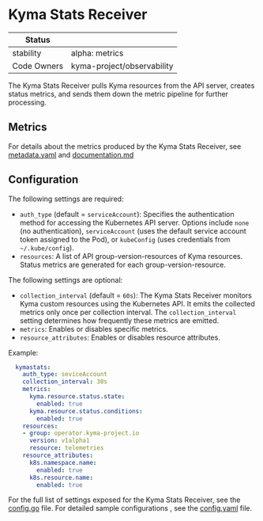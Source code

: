 # Kyma Stats Receiver


| Status      |                            |
|-------------|----------------------------|
| stability   | alpha: metrics             |
| Code Owners | kyma-project/observability |

The Kyma Stats Receiver pulls Kyma resources from the API server, creates status metrics, and sends them down the metric pipeline for further processing.

## Metrics

For details about the metrics produced by the Kyma Stats Receiver, see [metadata.yaml](./metadata.yaml) and [documentation.md](./documentation.md)

## Configuration

The following settings are required:

- `auth_type` (default = `serviceAccount`): Specifies the authentication method for accessing the Kubernetes API server.
   Options include `none` (no authentication), `serviceAccount` (uses the default service account token assigned to the Pod), or `kubeConfig` (uses credentials from `~/.kube/config`).
- `resources`: A list of API group-version-resources of Kyma resources. Status metrics are generated for each group-version-resource.

The following settings are optional:

- `collection_interval` (default = `60s`): The Kyma Stats Receiver monitors Kyma custom resources using the Kubernetes API. It emits the collected metrics only once per collection interval. The `collection_interval` setting determines how frequently these metrics are emitted.
- `metrics`: Enables or disables specific metrics.
- `resource_attributes`: Enables or disables resource attributes.

Example:

```yaml
  kymastats:
    auth_type: seviceAccount
    collection_interval: 30s
    metrics:
      kyma.resource.status.state:
        enabled: true
      kyma.resource.status.conditions:
        enabled: true
    resources:
    - group: operator.kyma-project.io
      version: v1alpha1
      resource: telemetries
    resource_attributes:
      k8s.namespace.name:
        enabled: true
      k8s.resource.name:
        enabled: true
```

For the full list of settings exposed for the Kyma Stats Receiver, see the [config.go](./config.go) file.
For detailed sample configurations , see the [config.yaml](./testdata/config.yaml) file.
